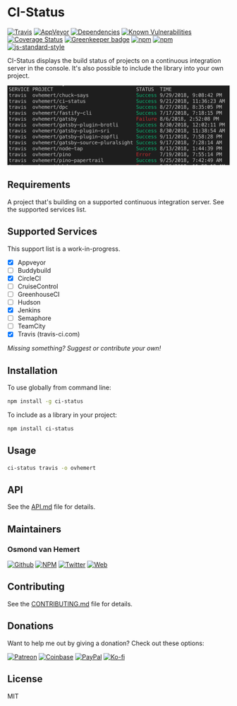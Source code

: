 # CI-Status

[![Travis](https://img.shields.io/travis/com/ovhemert/ci-status.svg?branch=master&logo=travis)](https://travis-ci.com/ovhemert/ci-status)
[![AppVeyor](https://img.shields.io/appveyor/ci/ovhemert/ci-status.svg?logo=appveyor)](https://ci.appveyor.com/project/ovhemert/ci-status)
[![Dependencies](https://img.shields.io/david/ovhemert/ci-status.svg)](https://david-dm.org/ovhemert/ci-status)
[![Known Vulnerabilities](https://snyk.io/test/npm/ci-status/badge.svg)](https://snyk.io/test/npm/ci-status)
[![Coverage Status](https://coveralls.io/repos/github/ovhemert/ci-status/badge.svg?branch=master)](https://coveralls.io/github/ovhemert/ci-status?branch=master)
[![Greenkeeper badge](https://badges.greenkeeper.io/ovhemert/ci-status.svg)](https://greenkeeper.io/)
[![npm](https://img.shields.io/npm/v/ci-status.svg)](https://www.npmjs.com/package/ci-status)
[![npm](https://img.shields.io/npm/dm/ci-status.svg)](https://www.npmjs.com/package/ci-status)
[![js-standard-style](https://img.shields.io/badge/code%20style-standard-brightgreen.svg?style=flat)](http://standardjs.com/)

CI-Status displays the build status of projects on a continuous integration server in the console.
It's also possible to include the library into your own project.

![Screenshot](assets/images/screenshot.png)

## Requirements

A project that's building on a supported continuous integration server.
See the supported services list.

## Supported Services

This support list is a work-in-progress.

- [x] Appveyor
- [ ] Buddybuild
- [x] CircleCI
- [ ] CruiseControl
- [ ] GreenhouseCI
- [ ] Hudson
- [x] Jenkins
- [ ] Semaphore
- [ ] TeamCity
- [x] Travis (travis-ci.com)

*Missing something? Suggest or contribute your own!*

## Installation

To use globally from command line:

```bash
npm install -g ci-status
```

To include as a library in your project:

```bash
npm install ci-status
```

## Usage

```bash
ci-status travis -o ovhemert
```

## API

See the [API.md](./docs/API.md) file for details.

## Maintainers

### Osmond van Hemert

[![Github](https://img.shields.io/badge/style-github-333333.svg?logo=github&logoColor=white&label=)](https://github.com/ovhemert)
[![NPM](https://img.shields.io/badge/style-npm-333333.svg?logo=npm&logoColor=&label=)](https://www.npmjs.com/~ovhemert)
[![Twitter](https://img.shields.io/badge/style-twitter-333333.svg?logo=twitter&logoColor=&label=)](https://twitter.com/osmondvanhemert)
[![Web](https://img.shields.io/badge/style-website-333333.svg?logoColor=white&label=&logo=diaspora)](https://www.osmondvanhemert.nl)

## Contributing

See the [CONTRIBUTING.md](./docs/CONTRIBUTING.md) file for details.

## Donations

Want to help me out by giving a donation? Check out these options:

[![Patreon](https://img.shields.io/badge/style-patreon-333333.svg?logo=patreon&logoColor=&label=)](https://www.patreon.com/ovhemert)
[![Coinbase](https://img.shields.io/badge/style-bitcoin-333333.svg?logo=bitcoin&logoColor=&label=)](https://commerce.coinbase.com/checkout/fd177bf0-a89a-481b-889e-22bfce857b75)
[![PayPal](https://img.shields.io/badge/style-paypal-333333.svg?logo=paypal&logoColor=&label=)](https://www.paypal.me/osmondvanhemert)
[![Ko-fi](https://img.shields.io/badge/style-coffee-333333.svg?logo=ko-fi&logoColor=&label=)](http://ko-fi.com/ovhemert)

## License

MIT
